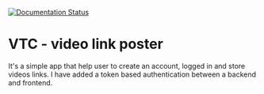 [![Documentation Status](https://readthedocs.org/projects/vtc-vlp/badge/?version=latest)](https://vtc-vlp.readthedocs.io/en/latest/?badge=latest)
# VTC - video link poster
It's a simple app that help user to create an account, logged in and store videos links.
I have added a token based authentication between a backend and frontend.



